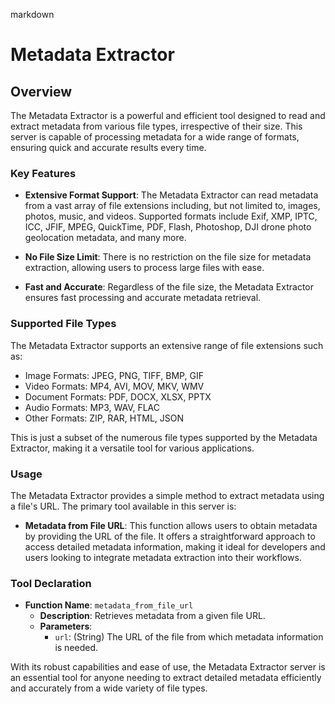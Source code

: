 markdown
# Metadata Extractor

## Overview

The Metadata Extractor is a powerful and efficient tool designed to read and extract metadata from various file types, irrespective of their size. This server is capable of processing metadata for a wide range of formats, ensuring quick and accurate results every time.

### Key Features

- **Extensive Format Support**: The Metadata Extractor can read metadata from a vast array of file extensions including, but not limited to, images, photos, music, and videos. Supported formats include Exif, XMP, IPTC, ICC, JFIF, MPEG, QuickTime, PDF, Flash, Photoshop, DJI drone photo geolocation metadata, and many more.

- **No File Size Limit**: There is no restriction on the file size for metadata extraction, allowing users to process large files with ease.

- **Fast and Accurate**: Regardless of the file size, the Metadata Extractor ensures fast processing and accurate metadata retrieval.

### Supported File Types

The Metadata Extractor supports an extensive range of file extensions such as:

- Image Formats: JPEG, PNG, TIFF, BMP, GIF
- Video Formats: MP4, AVI, MOV, MKV, WMV
- Document Formats: PDF, DOCX, XLSX, PPTX
- Audio Formats: MP3, WAV, FLAC
- Other Formats: ZIP, RAR, HTML, JSON

This is just a subset of the numerous file types supported by the Metadata Extractor, making it a versatile tool for various applications.

### Usage

The Metadata Extractor provides a simple method to extract metadata using a file's URL. The primary tool available in this server is:

- **Metadata from File URL**: This function allows users to obtain metadata by providing the URL of the file. It offers a straightforward approach to access detailed metadata information, making it ideal for developers and users looking to integrate metadata extraction into their workflows.

### Tool Declaration

- **Function Name**: `metadata_from_file_url`
  - **Description**: Retrieves metadata from a given file URL.
  - **Parameters**:
    - `url`: (String) The URL of the file from which metadata information is needed.

With its robust capabilities and ease of use, the Metadata Extractor server is an essential tool for anyone needing to extract detailed metadata efficiently and accurately from a wide variety of file types.